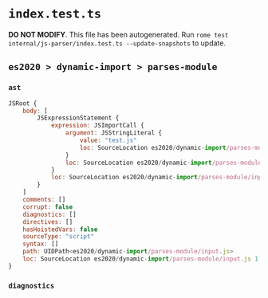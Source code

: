 # `index.test.ts`

**DO NOT MODIFY**. This file has been autogenerated. Run `rome test internal/js-parser/index.test.ts --update-snapshots` to update.

## `es2020 > dynamic-import > parses-module`

### `ast`

```javascript
JSRoot {
	body: [
		JSExpressionStatement {
			expression: JSImportCall {
				argument: JSStringLiteral {
					value: "test.js"
					loc: SourceLocation es2020/dynamic-import/parses-module/input.js 1:7-1:16
				}
				loc: SourceLocation es2020/dynamic-import/parses-module/input.js 1:6-1:17
			}
			loc: SourceLocation es2020/dynamic-import/parses-module/input.js 1:0-1:18
		}
	]
	comments: []
	corrupt: false
	diagnostics: []
	directives: []
	hasHoistedVars: false
	sourceType: "script"
	syntax: []
	path: UIDPath<es2020/dynamic-import/parses-module/input.js>
	loc: SourceLocation es2020/dynamic-import/parses-module/input.js 1:0-2:0
}
```

### `diagnostics`

```

```
